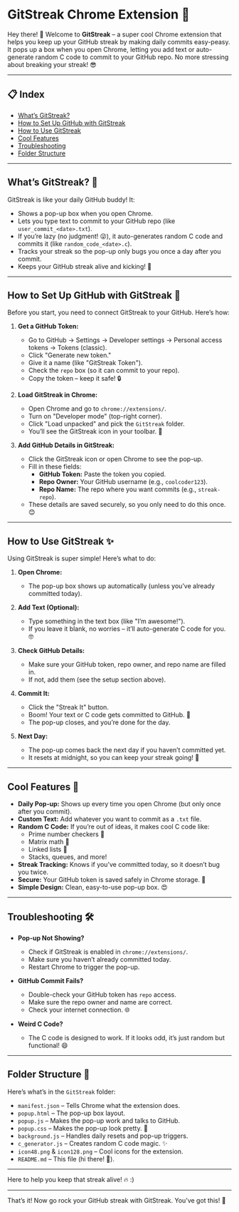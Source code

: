 # GitStreak Chrome Extension 🚀

Hey there! 👋 Welcome to **GitStreak** – a super cool Chrome extension that helps you keep up your GitHub streak by making daily commits easy-peasy. It pops up a box when you open Chrome, letting you add text or auto-generate random C code to commit to your GitHub repo. No more stressing about breaking your streak! 😎

---

## 📋 Index

- [What’s GitStreak?](#whats-gitstreak-🤔)
- [How to Set Up GitHub with GitStreak](#how-to-set-up-github-with-gitstreak-🔧)
- [How to Use GitStreak](#how-to-use-gitstreak-✨)
- [Cool Features](#cool-features-🌟)
- [Troubleshooting](#troubleshooting-🛠️)
- [Folder Structure](#folder-structure-📁)

---

## What’s GitStreak? 🤔

GitStreak is like your daily GitHub buddy! It:
- Shows a pop-up box when you open Chrome.
- Lets you type text to commit to your GitHub repo (like `user_commit_<date>.txt`).
- If you’re lazy (no judgment! 😜), it auto-generates random C code and commits it (like `random_code_<date>.c`).
- Tracks your streak so the pop-up only bugs you once a day after you commit.
- Keeps your GitHub streak alive and kicking! 💪

---

## How to Set Up GitHub with GitStreak 🔧

Before you start, you need to connect GitStreak to your GitHub. Here’s how:

1. **Get a GitHub Token:**
   - Go to GitHub → Settings → Developer settings → Personal access tokens → Tokens (classic).
   - Click "Generate new token."
   - Give it a name (like "GitStreak Token").
   - Check the `repo` box (so it can commit to your repo).
   - Copy the token – keep it safe! 🔒

2. **Load GitStreak in Chrome:**
   - Open Chrome and go to `chrome://extensions/`.
   - Turn on "Developer mode" (top-right corner).
   - Click "Load unpacked" and pick the `GitStreak` folder.
   - You’ll see the GitStreak icon in your toolbar. 🎉

3. **Add GitHub Details in GitStreak:**
   - Click the GitStreak icon or open Chrome to see the pop-up.
   - Fill in these fields:
     - **GitHub Token:** Paste the token you copied.
     - **Repo Owner:** Your GitHub username (e.g., `coolcoder123`).
     - **Repo Name:** The repo where you want commits (e.g., `streak-repo`).
   - These details are saved securely, so you only need to do this once. 😊

---

## How to Use GitStreak ✨

Using GitStreak is super simple! Here’s what to do:

1. **Open Chrome:**
   - The pop-up box shows up automatically (unless you’ve already committed today).

2. **Add Text (Optional):**
   - Type something in the text box (like "I’m awesome!").
   - If you leave it blank, no worries – it’ll auto-generate C code for you. 🤓

3. **Check GitHub Details:**
   - Make sure your GitHub token, repo owner, and repo name are filled in.
   - If not, add them (see the setup section above).

4. **Commit It:**
   - Click the "Streak It" button.
   - Boom! Your text or C code gets committed to GitHub. 🚀
   - The pop-up closes, and you’re done for the day.

5. **Next Day:**
   - The pop-up comes back the next day if you haven’t committed yet.
   - It resets at midnight, so you can keep your streak going! 🌙

---

## Cool Features 🌟

- **Daily Pop-up:** Shows up every time you open Chrome (but only once after you commit).
- **Custom Text:** Add whatever you want to commit as a `.txt` file.
- **Random C Code:** If you’re out of ideas, it makes cool C code like:
  - Prime number checkers 🔢
  - Matrix math 🧮
  - Linked lists 📜
  - Stacks, queues, and more!
- **Streak Tracking:** Knows if you’ve committed today, so it doesn’t bug you twice.
- **Secure:** Your GitHub token is saved safely in Chrome storage. 🔐
- **Simple Design:** Clean, easy-to-use pop-up box. 😍

---

## Troubleshooting 🛠️

- **Pop-up Not Showing?**
  - Check if GitStreak is enabled in `chrome://extensions/`.
  - Make sure you haven’t already committed today.
  - Restart Chrome to trigger the pop-up.

- **GitHub Commit Fails?**
  - Double-check your GitHub token has `repo` access.
  - Make sure the repo owner and name are correct.
  - Check your internet connection. 🌐

- **Weird C Code?**
  - The C code is designed to work. If it looks odd, it’s just random but functional! 😄

---

## Folder Structure 📁

Here’s what’s in the `GitStreak` folder:

- `manifest.json` – Tells Chrome what the extension does.
- `popup.html` – The pop-up box layout.
- `popup.js` – Makes the pop-up work and talks to GitHub.
- `popup.css` – Makes the pop-up look pretty. 🎨
- `background.js` – Handles daily resets and pop-up triggers.
- `c_generator.js` – Creates random C code magic. ✨
- `icon48.png` & `icon128.png` – Cool icons for the extension.
- `README.md` – This file (hi there! 👋).

---

Here to help you keep that streak alive! 🔥 :)

---

That’s it! Now go rock your GitHub streak with GitStreak. You’ve got this! 💪
